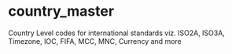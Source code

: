 # country_master
Country Level codes for international standards viz. ISO2A, ISO3A, Timezone, IOC, FIFA, MCC, MNC, Currency and more
